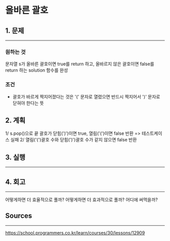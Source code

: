# 올바른 괄호
## 1. 문제
***
### 원하는 것
문자열 s가 올바른 괄호이면 true를 return 하고, 올바르지 않은 괄호이면 false를 return 하는 solution 함수를 완성

### 조건
* 괄호가 바르게 짝지어졌다는 것은 '(' 문자로 열렸으면 반드시 짝지어서 ')' 문자로 닫혀야 한다는 뜻

## 2. 계획
1/ s.pop()으로 끝 괄호가 닫힘(')')이면 true, 열림('(')이면 false 반환 => 테스트케이스 실패
2/ 열림('(')괄호 수와 닫힘(')')괄호 수가 같지 않으면 false 반환

## 3. 실행
***
## 4. 회고
***
어떻게하면 더 효율적으로 풀까?
어떻게하면 더 효과적으로 풀까?
어디에 써먹을까?

## Sources
***
https://school.programmers.co.kr/learn/courses/30/lessons/12909
